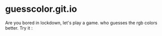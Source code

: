 # guesscolor.git.io
Are you bored in lockdown, let's play a game. who
guesses the rgb colors better. 
Try it :
